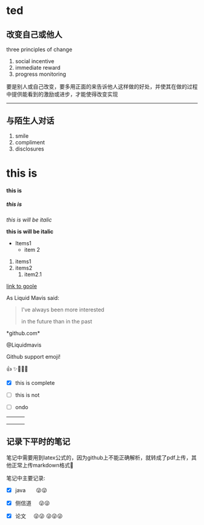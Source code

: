 # ted

## 改变自己或他人

three principles of change

1. social incentive
2. immediate reward
3. progress monitoring

要是别人或自己改变，要多用正面的来告诉他人这样做的好处，并使其在做的过程中提供能看到的激励或进步，才能使得改变实现

----



## 与陌生人对话

1. smile
2. compliment
3. disclosures



# this is

#### this is

##### this is



*this is will be italic*

**this is will be italic**



* Items1
  * item 2

1. items1
2. items2
   1. item2.1



[link to goole](http://github.com)



As Liquid Mavis said:

> I've always been more interested
>
> in the future than in the past



\*github.com\*





@Liquidmavis



Github support emoji!

:+1: :sparkles::camel::apple::rocket:



- [x] this is complete
- [ ] this is not
- [ ] ondo







|      |      |      |
| ---- | ---- | ---- |
|      |      |      |
|      |      |      |
|      |      |      |



## **记录下平时的笔记**

笔记中需要用到latex公式的，因为github上不能正确解析，就转成了pdf上传，其他正常上传markdown格式:rocket:



笔记中主要记录:

- [x] java​ ​ ​ ​    ​       ​       ​    :stuck_out_tongue_winking_eye::stuck_out_tongue_winking_eye:

- [x] 侧信道​ ​  ​       ​      ​     :stuck_out_tongue_winking_eye::stuck_out_tongue_winking_eye:
- [x] 论文​ ​    ​       ​       ​      :stuck_out_tongue_winking_eye::stuck_out_tongue_winking_eye:
  :stuck_out_tongue_winking_eye::stuck_out_tongue_winking_eye::stuck_out_tongue_winking_eye:




